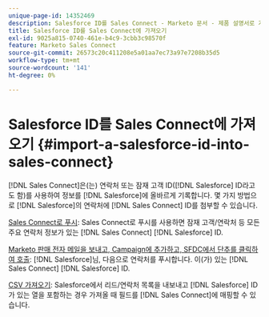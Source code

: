 ```yaml
---
unique-page-id: 14352469
description: Salesforce ID를 Sales Connect - Marketo 문서 - 제품 설명서로 가져오기
title: Salesforce ID를 Sales Connect에 가져오기
exl-id: 9025a815-0740-461e-b4c9-3cbb3c98570f
feature: Marketo Sales Connect
source-git-commit: 26573c20c411208e5a01aa7ec73a97e7208b35d5
workflow-type: tm+mt
source-wordcount: '141'
ht-degree: 0%

---
```


# Salesforce ID를 Sales Connect에 가져오기 {#import-a-salesforce-id-into-sales-connect}

[!DNL Sales Connect]은(는) 연락처 또는 잠재 고객 ID([!DNL Salesforce] ID라고도 함)를 사용하여 정보를 [!DNL Salesforce]에 올바르게 기록합니다. 몇 가지 방법으로 [!DNL Salesforce]의 연락처에 [!DNL Sales Connect] ID를 첨부할 수 있습니다.

[Sales Connect로 푸시](/help/marketo/product-docs/marketo-sales-connect/crm/salesforce-customization/push-to-sales-connect.md): Sales Connect로 푸시를 사용하면
잠재 고객/연락처 등 모든 주요 연락처 정보가 있는 [!DNL Sales Connect]
[!DNL Salesforce] ID.

[Marketo 판매 전자 메일을 보내고, Campaign에 추가하고, SFDC에서 단추를 클릭하여 호출](/help/marketo/product-docs/marketo-sales-connect/crm/salesforce-customization/how-to-install-sales-connect-buttons-in-salesforce.md):
[!DNL Salesforce]님, 다음으로 연락처를 푸시합니다.
이(가) 있는 [!DNL Sales Connect]
[!DNL Salesforce] ID.

[CSV 가져오기](/help/marketo/product-docs/marketo-sales-connect/people/managing-contacts/import-contacts-via-csv.md): Salesforce에서 리드/연락처 목록을 내보내고 [!DNL Salesforce] ID가 있는 열을 포함하는 경우 가져올 때 필드를 [!DNL Sales Connect]에 매핑할 수 있습니다.
